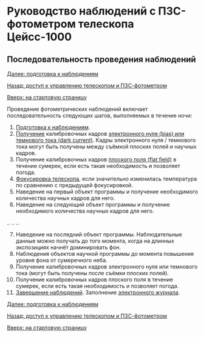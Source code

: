 # Руководство наблюдений с ПЗС-фотометром телескопа Цейсс-1000


## Последовательность проведения наблюдений


[Далее: подготовка к наблюдениям](Pre.md)

[Назад: доступ к управлению телескопом и ПЗС-фотометром](Access.md)

[Вверх: на стартовую страницу](index.md)

Проведение фотометрических наблюдений включает последовательность следующих шагов, выполняемых в течение ночи:

1. [Подготовка к наблюдениям](Pre.md).
2. [Получение](SlewExp.md) калибровочных кадров [электронного нуля (bias) или темнового тока (dark current)](BiasDark.md). 
Кадры электронного нуля / темнового тока могут быть получены между съёмкой плоских полей и научных кадров.
3. Получение калибровочных кадров [плоского поля (flat field)](Flats.md) в течение сумерек, если есть такая необходимость и позволяет погода.
4. [Фокусировка телескопа](Focus.md), если значительно изменилась температура по сравнению с предыдущей фокусировкой.
5. Наведение на первый объект программы и получение необходимого количества научных кадров для него.
6. Наведение на следующий объект программы и получение необходимого количества научных кадров для него. 

.. .. ..

7. Наведение на последний объект программы. Наблюдательные данные можно получать до того момента, когда на длинных экспозициях начнёт доминировать фон.
8. Наблюдения объектов научной программы до момента повышения уровня фона от сумеречного неба.
9. Получение калибровочных кадров электронного нуля или темнового тока (могут быть получены после съёмки плоских полей).
10. Получение калибровочных кадров плоского поля в течение сумерек, если есть такая необходимость и позволяет погода. 
11. [Завершение наблюдений](Final.md). Заполнение [электронного журнала](EJ.md).
 

[Далее: подготовка к наблюдениям](Pre.md)

[Назад: доступ к управлению телескопом и ПЗС-фотометром](Access.md)

[Вверх: на стартовую страницу](index.md)